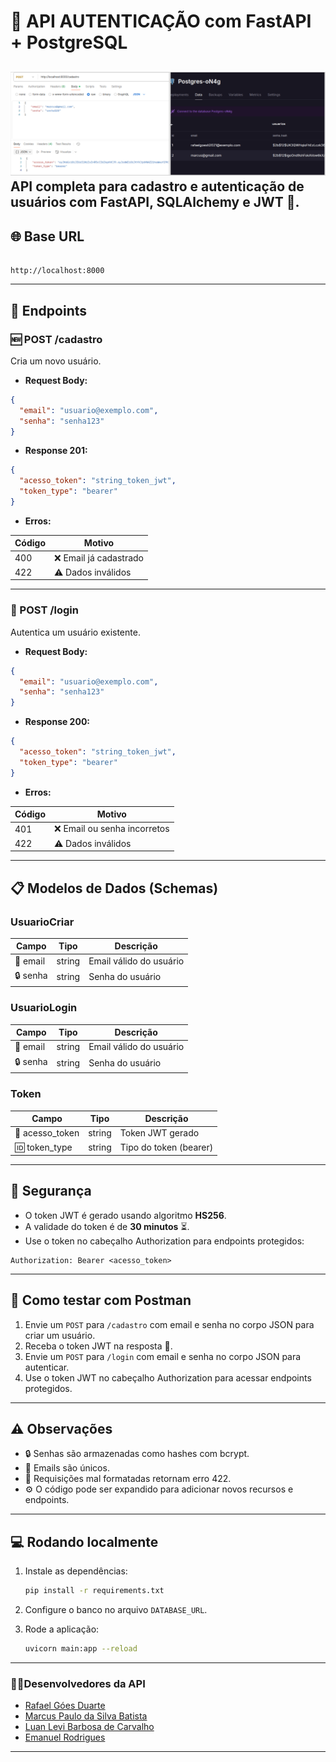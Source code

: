 
# 🚀 API AUTENTICAÇÃO com FastAPI + PostgreSQL

![alt text](image-3.png)
API completa para cadastro e autenticação de usuários com FastAPI, SQLAlchemy e JWT 🔐.
---

## 🌐 Base URL

```

http://localhost:8000

````

---

## 📌 Endpoints

### 🆕 POST /cadastro

Cria um novo usuário.

- **Request Body:**

```json
{
  "email": "usuario@exemplo.com",
  "senha": "senha123"
}

````
* **Response 201:**

```json
{
  "acesso_token": "string_token_jwt",
  "token_type": "bearer"
}
```

* **Erros:**

| Código | Motivo                |
| ------ | --------------------- |
| 400    | ❌ Email já cadastrado |
| 422    | ⚠️ Dados inválidos    |

---

### 🔐 POST /login

Autentica um usuário existente.

* **Request Body:**

```json
{
  "email": "usuario@exemplo.com",
  "senha": "senha123"
}
```

* **Response 200:**

```json
{
  "acesso_token": "string_token_jwt",
  "token_type": "bearer"
}
```

* **Erros:**

| Código | Motivo                      |
| ------ | --------------------------- |
| 401    | ❌ Email ou senha incorretos |
| 422    | ⚠️ Dados inválidos          |

---

## 📋 Modelos de Dados (Schemas)

### UsuarioCriar

| Campo    | Tipo   | Descrição               |
| -------- | ------ | ----------------------- |
| 📧 email | string | Email válido do usuário |
| 🔒 senha | string | Senha do usuário        |

### UsuarioLogin

| Campo    | Tipo   | Descrição               |
| -------- | ------ | ----------------------- |
| 📧 email | string | Email válido do usuário |
| 🔒 senha | string | Senha do usuário        |

### Token

| Campo            | Tipo   | Descrição              |
| ---------------- | ------ | ---------------------- |
| 🔑 acesso\_token | string | Token JWT gerado       |
| 🆔 token\_type   | string | Tipo do token (bearer) |

---

## 🔐 Segurança

* O token JWT é gerado usando algoritmo **HS256**.
* A validade do token é de **30 minutos** ⏳.
* Use o token no cabeçalho Authorization para endpoints protegidos:

```
Authorization: Bearer <acesso_token>
```

---

## 🧪 Como testar com Postman

1. Envie um `POST` para `/cadastro` com email e senha no corpo JSON para criar um usuário.
2. Receba o token JWT na resposta 🔑.
3. Envie um `POST` para `/login` com email e senha no corpo JSON para autenticar.
4. Use o token JWT no cabeçalho Authorization para acessar endpoints protegidos.

---

## ⚠️ Observações

* 🔒 Senhas são armazenadas como hashes com bcrypt.
* 📧 Emails são únicos.
* 🚫 Requisições mal formatadas retornam erro 422.
* ⚙️ O código pode ser expandido para adicionar novos recursos e endpoints.

---

## 💻 Rodando localmente

1. Instale as dependências:

   ```bash
   pip install -r requirements.txt
   ```
2. Configure o banco no arquivo `DATABASE_URL`.
3. Rode a aplicação:

   ```bash
   uvicorn main:app --reload
   ```

---

### 👨‍💻Desenvolvedores da API
- [Rafael Góes Duarte](https://github.com/rafaelgoesti)
- [Marcus Paulo da Silva Batista](https://github.com/marcusbatistadev)
- [Luan Levi Barbosa de Carvalho](https://github.com/Luan-carvalho-b)
- [Emanuel Rodrigues](https://github.com/emanuelrodrg)
---